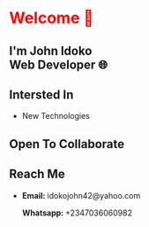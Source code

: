 <h1 style="color:red;"> Welcome 👋</h1>
<h2> I'm John Idoko </br> Web Developer 🌐</h2>

<h2> Intersted In </h2>

<ul>
  <li>
  New Technologies  
  </li>
  
</ul>

<h2> Open To Collaborate </h2>

<h2> Reach Me </h2>

<ul>
  <li>
    <p><b> Email: </b> idokojohn42@yahoo.com </p>
     <p><b> Whatsapp: </b> +2347036060982 </p>
  </li>
  
</ul>

<!---
KhengJohn/KhengJohn is a ✨ special ✨ repository because its `README.md` (this file) appears on your GitHub profile.
You can click the Preview link to take a look at your changes.
--->

